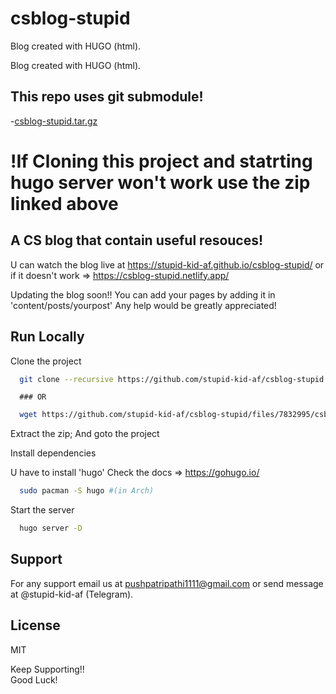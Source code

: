 # csblog-stupid
Blog created with HUGO (html).

Blog created with HUGO (html).
## This repo uses git submodule!

-[csblog-stupid.tar.gz](https://github.com/stupid-kid-af/csblog-stupid/files/7832995/csblog-stupid.tar.gz)
# !If Cloning this project and statrting hugo server won't work use the zip linked above
## A CS blog that contain useful resouces!
  U can watch the blog live at https://stupid-kid-af.github.io/csblog-stupid/ 
or if it doesn't work => https://csblog-stupid.netlify.app/
  
Updating the blog soon!!
You can add your pages by adding it in 'content/posts/yourpost'
Any help would be greatly appreciated!

## Run Locally

Clone the project

```bash
  git clone --recursive https://github.com/stupid-kid-af/csblog-stupid.git
```
      ### OR
```bash
  wget https://github.com/stupid-kid-af/csblog-stupid/files/7832995/csblog-stupid.tar.gz
```

Extract the zip;
And goto the project

Install dependencies

U have to install 'hugo'
Check the docs => https://gohugo.io/

```bash
  sudo pacman -S hugo #(in Arch) 

```

Start the server

```bash
  hugo server -D
```

## Support 

  For any support email us at pushpatripathi1111@gmail.com or send message at @stupid-kid-af (Telegram).
  
  
## License 

  MIT
    
Keep Supporting!!    
Good Luck!
